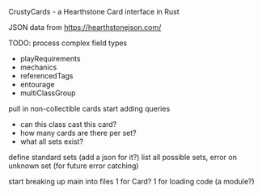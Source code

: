 CrustyCards - a Hearthstone Card interface in Rust

JSON data from https://hearthstonejson.com/

TODO:
process complex field types
- playRequirements
- mechanics
- referencedTags
- entourage
- multiClassGroup

pull in non-collectible cards
start adding queries
- can this class cast this card?
- how many cards are there per set?
- what all sets exist?

define standard sets (add a json for it?)
list all possible sets, error on unknown set (for future error catching)

start breaking up main into files
1 for Card?
1 for loading code (a module?)
